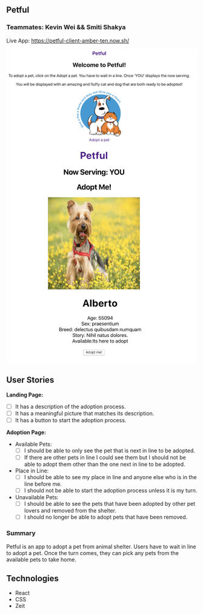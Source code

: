 ## Petful 

### Teammates: Kevin Wei && Smiti Shakya

Live App: https://petful-client-amber-ten.now.sh/

![](landingPage.png)
![](dashboard.png)

## User Stories
**Landing Page:**
  - [ ] It has a description of the adoption process.
  - [ ] It has a meaningful picture that matches its description.
  - [ ] It has a button to start the adoption process.

**Adoption Page:**
- Available Pets:
  - [ ] I should be able to only see the pet that is next in line to be adopted.
  - [ ] If there are other pets in line I could see them but I should not be able to adopt them other than the one next in line to be adopted.
- Place in Line:
  - [ ] I should be able to see my place in line and anyone else who is in the line before me.
  - [ ] I should not be able to start the adoption process unless it is my turn.
- Unavailable Pets:
  - [ ] I should be able to see the pets that have been adopted by other pet lovers and removed from the shelter.
  - [ ] I should no longer be able to adopt pets that have been removed.

### Summary

Petful is an app to adopt a pet from animal shelter. Users have to wait in line to adopt
a pet. Once the turn comes, they can pick any
pets from the available pets to take home.  


## Technologies

- React
- CSS
- Zeit 
